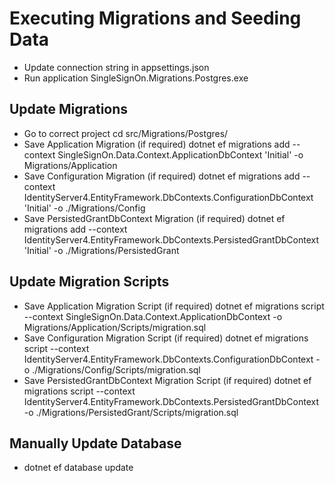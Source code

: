 ﻿# Executing Migrations and Seeding Data

- Update connection string in appsettings.json
- Run application SingleSignOn.Migrations.Postgres.exe 

## Update Migrations 

- Go to correct project 
cd src/Migrations/Postgres/
- Save Application Migration (if required)
dotnet ef migrations add --context SingleSignOn.Data.Context.ApplicationDbContext 'Initial' -o Migrations/Application
- Save Configuration Migration (if required)
dotnet ef migrations add --context IdentityServer4.EntityFramework.DbContexts.ConfigurationDbContext 'Initial' -o ./Migrations/Config
- Save PersistedGrantDbContext Migration (if required)
dotnet ef migrations add --context IdentityServer4.EntityFramework.DbContexts.PersistedGrantDbContext 'Initial' -o ./Migrations/PersistedGrant

## Update Migration Scripts
- Save Application Migration Script (if required)
dotnet ef migrations script --context SingleSignOn.Data.Context.ApplicationDbContext -o Migrations/Application/Scripts/migration.sql
- Save Configuration Migration Script (if required)
dotnet ef migrations script --context IdentityServer4.EntityFramework.DbContexts.ConfigurationDbContext -o ./Migrations/Config/Scripts/migration.sql
- Save PersistedGrantDbContext Migration Script (if required)
dotnet ef migrations script --context IdentityServer4.EntityFramework.DbContexts.PersistedGrantDbContext -o ./Migrations/PersistedGrant/Scripts/migration.sql

## Manually Update Database
- dotnet ef database update
